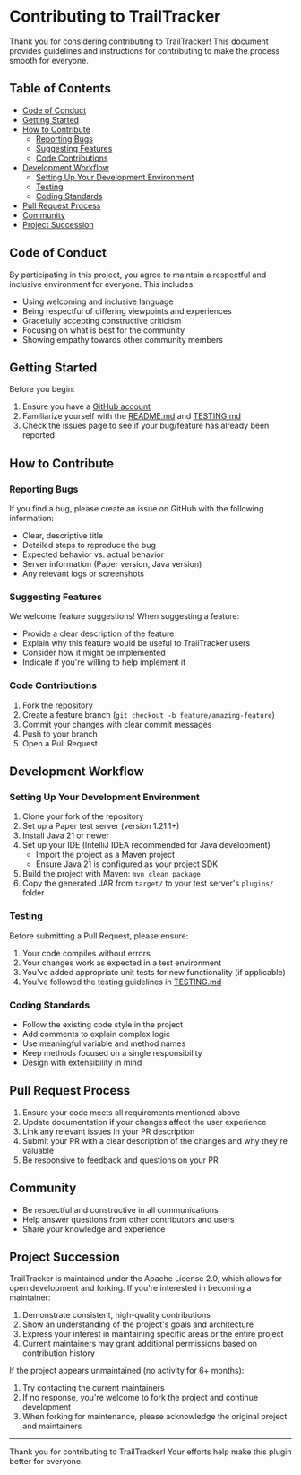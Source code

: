 # Contributing to TrailTracker

Thank you for considering contributing to TrailTracker! This document provides guidelines and instructions for contributing to make the process smooth for everyone.

## Table of Contents
- [Code of Conduct](#code-of-conduct)
- [Getting Started](#getting-started)
- [How to Contribute](#how-to-contribute)
    - [Reporting Bugs](#reporting-bugs)
    - [Suggesting Features](#suggesting-features)
    - [Code Contributions](#code-contributions)
- [Development Workflow](#development-workflow)
    - [Setting Up Your Development Environment](#setting-up-your-development-environment)
    - [Testing](#testing)
    - [Coding Standards](#coding-standards)
- [Pull Request Process](#pull-request-process)
- [Community](#community)
- [Project Succession](#project-succession)

## Code of Conduct

By participating in this project, you agree to maintain a respectful and inclusive environment for everyone. This includes:

- Using welcoming and inclusive language
- Being respectful of differing viewpoints and experiences
- Gracefully accepting constructive criticism
- Focusing on what is best for the community
- Showing empathy towards other community members

## Getting Started

Before you begin:

1. Ensure you have a [GitHub account](https://github.com/signup)
2. Familiarize yourself with the [README.md](README.md) and [TESTING.md](TESTING.md)
3. Check the issues page to see if your bug/feature has already been reported

## How to Contribute

### Reporting Bugs

If you find a bug, please create an issue on GitHub with the following information:

- Clear, descriptive title
- Detailed steps to reproduce the bug
- Expected behavior vs. actual behavior
- Server information (Paper version, Java version)
- Any relevant logs or screenshots

### Suggesting Features

We welcome feature suggestions! When suggesting a feature:

- Provide a clear description of the feature
- Explain why this feature would be useful to TrailTracker users
- Consider how it might be implemented
- Indicate if you're willing to help implement it

### Code Contributions

1. Fork the repository
2. Create a feature branch (`git checkout -b feature/amazing-feature`)
3. Commit your changes with clear commit messages
4. Push to your branch
5. Open a Pull Request

## Development Workflow

### Setting Up Your Development Environment

1. Clone your fork of the repository
2. Set up a Paper test server (version 1.21.1+)
3. Install Java 21 or newer
4. Set up your IDE (IntelliJ IDEA recommended for Java development)
    - Import the project as a Maven project
    - Ensure Java 21 is configured as your project SDK
5. Build the project with Maven: `mvn clean package`
6. Copy the generated JAR from `target/` to your test server's `plugins/` folder

### Testing

Before submitting a Pull Request, please ensure:

1. Your code compiles without errors
2. Your changes work as expected in a test environment
3. You've added appropriate unit tests for new functionality (if applicable)
4. You've followed the testing guidelines in [TESTING.md](TESTING.md)

### Coding Standards

- Follow the existing code style in the project
- Add comments to explain complex logic
- Use meaningful variable and method names
- Keep methods focused on a single responsibility
- Design with extensibility in mind

## Pull Request Process

1. Ensure your code meets all requirements mentioned above
2. Update documentation if your changes affect the user experience
3. Link any relevant issues in your PR description
4. Submit your PR with a clear description of the changes and why they're valuable
5. Be responsive to feedback and questions on your PR

## Community

- Be respectful and constructive in all communications
- Help answer questions from other contributors and users
- Share your knowledge and experience

## Project Succession

TrailTracker is maintained under the Apache License 2.0, which allows for open development and forking. If you're interested in becoming a maintainer:

1. Demonstrate consistent, high-quality contributions
2. Show an understanding of the project's goals and architecture
3. Express your interest in maintaining specific areas or the entire project
4. Current maintainers may grant additional permissions based on contribution history

If the project appears unmaintained (no activity for 6+ months):

1. Try contacting the current maintainers
2. If no response, you're welcome to fork the project and continue development
3. When forking for maintenance, please acknowledge the original project and maintainers

---

Thank you for contributing to TrailTracker! Your efforts help make this plugin better for everyone.
